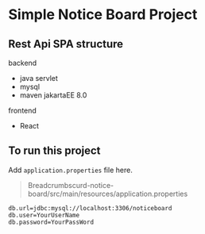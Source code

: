 # Simple Notice Board Project

## Rest Api SPA structure

backend
- java servlet
- mysql
- maven jakartaEE 8.0

frontend
- React

## To run this project
Add `application.properties` file here.

> Breadcrumbscurd-notice-board/src/main/resources/application.properties

```application.properties
db.url=jdbc:mysql://localhost:3306/noticeboard
db.user=YourUserName
db.password=YourPassWord
```
